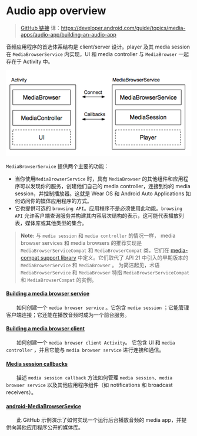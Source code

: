 # Audio app overview

> [GitHub 链接](https://github.com/Yjnull/android-interview-planing/blob/master/questions/Audio%26Video/Media_App_Architecture/Building_an_audio_app/Audio_app_overview.md)
> 译：https://developer.android.com/guide/topics/media-apps/audio-app/building-an-audio-app

音频应用程序的首选体系结构是 client/server 设计。player 及其 media session 在 `MediaBrowserService` 内实现，UI 和 media controller 与 `MediaBrowser` 一起存在于 Activity 中。

![audio-app](../../../img/audio-app.png)

`MediaBrowserService` 提供两个主要的功能：
- 当你使用`MediaBrowserService` 时，具有 `MediaBrowser` 的其他组件和应用程序可以发现你的服务，创建他们自己的 media controller，连接到你的 media session，并控制播放器。这就是 Wear OS 和 Android Auto Applications 如何访问你的媒体应用程序的方式。
- 它也提供可选的 `browsing API`。应用程序不是必须使用此功能。`browsing API` 允许客户端查询服务并构建其内容层次结构的表示，这可能代表播放列表，媒体库或其他类型的集合。

> **Note:** 与 `media session` 和 `media controller` 的情况一样， media browser services 和 media browsers 的推荐实现是 `MediaBrowserServiceCompat` 和 `MediaBrowserCompat` 类，它们在  [media-compat support library](https://developer.android.com/topic/libraries/support-library/features#v4-media-compat) 中定义。它们取代了 API 21 中引入的早期版本的 `MediaBrowserService` 和 `MediaBrowser` 。 为简洁起见，术语 `MediaBrowserService` 和 `MediaBrowser` 特指  `MediaBrowserServiceCompat` 和 `MediaBrowserCompat` 的实例。


#### [Building a media browser service](https://developer.android.com/guide/topics/media-apps/audio-app/building-a-mediabrowserservice)

　　如何创建一个  `media browser service` 。它包含 `media session` ；它能管理客户端连接；它还能在播放音频时成为一个前台服务。

#### [Building a media browser client](https://developer.android.com/guide/topics/media-apps/audio-app/building-a-mediabrowser-client)

　　如何创建一个 `media browser client Activity`。 它包含 UI 和 `media controller` ，并且它能与 `media browser service` 进行连接和通信。

#### [Media session callbacks](https://developer.android.com/guide/topics/media-apps/audio-app/mediasession-callbacks)

　　描述 `media session callback` 方法如何管理 `media session`、`media browser service` 以及其他应用程序组件（如 notifications 和 broadcast receivers）。

#### [android-MediaBrowserSevice](https://github.com/googlesamples/android-MediaBrowserService/)

　　此 GitHub 示例演示了如何实现一个运行后台播放音频的 media app，并提供向其他应用程序公开的媒体库。
